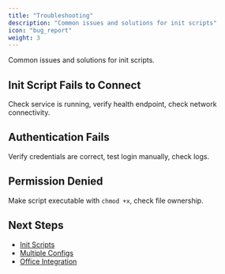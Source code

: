 ```yaml
---
title: "Troubleshooting"
description: "Common issues and solutions for init scripts"
icon: "bug_report"
weight: 3
---
```


Common issues and solutions for init scripts.

## Init Script Fails to Connect

Check service is running, verify health endpoint, check network connectivity.

## Authentication Fails

Verify credentials are correct, test login manually, check logs.

## Permission Denied

Make script executable with `chmod +x`, check file ownership.

## Next Steps

- [Init Scripts](/docs/user-guides/init-scripts/)
- [Multiple Configs](/docs/user-guides/multiple-configs/)
- [Office Integration](/docs/user-guides/office-integration/)